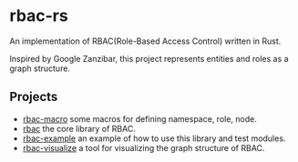 # rbac-rs

An implementation of RBAC(Role-Based Access Control) written in Rust.

Inspired by Google Zanzibar, this project represents entities and roles as a graph structure.


## Projects
* [rbac-macro](./rbac-macro/) some macros for defining namespace, role, node.
* [rbac](./rbac/) the core library of RBAC.
* [rbac-example](./rbac-example/) an example of how to use this library and test modules.
* [rbac-visualize](./rbac-visualize/) a tool for visualizing the graph structure of RBAC.